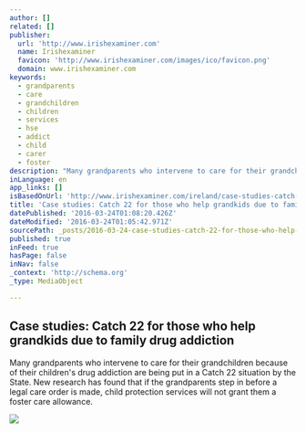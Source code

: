 ```yaml
---
author: []
related: []
publisher:
  url: 'http://www.irishexaminer.com'
  name: Irishexaminer
  favicon: 'http://www.irishexaminer.com/images/ico/favicon.png'
  domain: www.irishexaminer.com
keywords:
  - grandparents
  - care
  - grandchildren
  - children
  - services
  - hse
  - addict
  - child
  - carer
  - foster
description: "Many grandparents who intervene to care for their grandchildren because of their children's drug addiction are being put in a Catch 22 situation by the State. New research has found that if the grandparents step in before a legal care order is made, child protection services will not grant them a foster care allowance."
inLanguage: en
app_links: []
isBasedOnUrl: 'http://www.irishexaminer.com/ireland/case-studies-catch-22-for-those-who-help-grandkids-due-to-family-drug-addiction-388912.html'
title: 'Case studies: Catch 22 for those who help grandkids due to family drug addiction'
datePublished: '2016-03-24T01:08:20.426Z'
dateModified: '2016-03-24T01:05:42.971Z'
sourcePath: _posts/2016-03-24-case-studies-catch-22-for-those-who-help-grandkids-due-to-f.md
published: true
inFeed: true
hasPage: false
inNav: false
_context: 'http://schema.org'
_type: MediaObject

---
```

<article style=""><h1>Case studies: Catch 22 for those who help grandkids due to family drug addiction</h1><p>Many grandparents who intervene to care for their grandchildren because of their children's drug addiction are being put in a Catch 22 situation by the State. New research has found that if the grandparents step in before a legal care order is made, child protection services will not grant them a foster care allowance.</p><img src="http://www.irishexaminer.com/images/mobile/halfcircleleft.png" /></article>